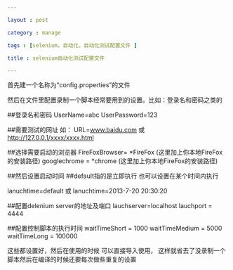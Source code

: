 ```yaml
---

layout : post

category : manage

tags : [selenium，自动化，自动化测试配置文件 ]

title : selenium自动化测试配置文件

---
```





首先建一个名称为“config.properties”的文件

然后在文件里配置录制一个脚本经常要用到的设置。比如：登录名和密码之类的

##登录名和密码
UserName=abc
UserPassword=123

##需要测试的网址
如：
URL=www.baidu.com
或
http://127.0.0.1/xxxx/xxxx.html


##选择需要启动的浏览器
FireFoxBrowser= *FireFox (这里加上你本地FireFox的安装路径)
googlechrome = *chrome (这里加上你本地FireFox的安装路径)

##然后设置启动时间
##default指的是立即执行  也可以设置在某个时间内执行

lanuchtime=default
或
lanuchtime=2013-7-20 20:30:20

##配置delenium  server的地址及端口
lauchserver=localhost
lauchport = 4444

##配置控制脚本的执行时间
waitTimeShort = 1000
waitTimeMedium = 5000
waitTimeLong = 100000

这些都设置好，然后在使用的时候  可以直接导入使用，
这样就省去了没录制一个脚本然后在编译的时候还要每次做些重复的设置